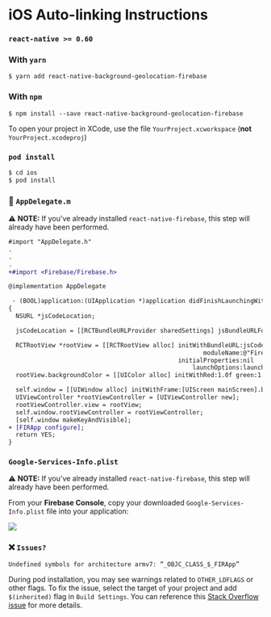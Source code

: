 # iOS Auto-linking Instructions

### `react-native >= 0.60`

### With `yarn`

```shell
$ yarn add react-native-background-geolocation-firebase
```

### With `npm`

```shell
$ npm install --save react-native-background-geolocation-firebase
```

To open your project in XCode, use the file `YourProject.xcworkspace` (**not** `YourProject.xcodeproj`)

### `pod install`

```bash
$ cd ios
$ pod install
```

### :open_file_folder: **`AppDelegate.m`**

:warning: **NOTE:**  If you've already installed `react-native-firebase`, this step will already have been performed.

```diff
#import "AppDelegate.h"
.
.
.
+#import <Firebase/Firebase.h>

@implementation AppDelegate

 - (BOOL)application:(UIApplication *)application didFinishLaunchingWithOptions:(NSDictionary *)launchOptions
{
  NSURL *jsCodeLocation;

  jsCodeLocation = [[RCTBundleURLProvider sharedSettings] jsBundleURLForBundleRoot:@"index" fallbackResource:nil];

  RCTRootView *rootView = [[RCTRootView alloc] initWithBundleURL:jsCodeLocation
                                                      moduleName:@"FirebaseFoo"
                                               initialProperties:nil
                                                   launchOptions:launchOptions];
  rootView.backgroundColor = [[UIColor alloc] initWithRed:1.0f green:1.0f blue:1.0f alpha:1];

  self.window = [[UIWindow alloc] initWithFrame:[UIScreen mainScreen].bounds];
  UIViewController *rootViewController = [UIViewController new];
  rootViewController.view = rootView;
  self.window.rootViewController = rootViewController;
  [self.window makeKeyAndVisible];
+ [FIRApp configure];
  return YES;
}

```

### **`Google-Services-Info.plist`**

:warning: **NOTE:** If you've already installed `react-native-firebase`, this step will already have been performed.

From your **Firebase Console**, copy your downloaded `Google-Services-Info.plist` file into your application:

![](https://dl.dropboxusercontent.com/s/4s7kfa6quusqk7i/Google-Services.plist.png?dl=1)

### :x: **`Issues?`**

```shell
Undefined symbols for architecture armv7: “_OBJC_CLASS_$_FIRApp”
```
During pod installation, you may see warnings related to `OTHER_LDFLAGS` or other flags. To fix the issue, select the target of your project and add `$(inherited)` flag in `Build Settings`. You can reference this [Stack Overflow issue](https://stackoverflow.com/questions/37344676/undefined-symbols-for-architecture-armv7-objc-class-firapp) for more details.